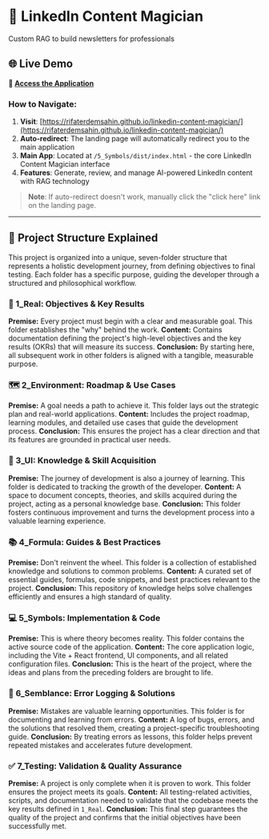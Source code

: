 # 🚀 LinkedIn Content Magician

Custom RAG to build newsletters for professionals

## 🌐 Live Demo

**🔗 [Access the Application](https://rifaterdemsahin.github.io/linkedin-content-magician/)**

### How to Navigate:
1. **Visit**: [https://rifaterdemsahin.github.io/linkedin-content-magician/](https://rifaterdemsahin.github.io/linkedin-content-magician/)
2. **Auto-redirect**: The landing page will automatically redirect you to the main application
3. **Main App**: Located at `/5_Symbols/dist/index.html` - the core LinkedIn Content Magician interface
4. **Features**: Generate, review, and manage AI-powered LinkedIn content with RAG technology

> **Note**: If auto-redirect doesn't work, manually click the "click here" link on the landing page.

---

## 📂 Project Structure Explained

This project is organized into a unique, seven-folder structure that represents a holistic development journey, from defining objectives to final testing. Each folder has a specific purpose, guiding the developer through a structured and philosophical workflow.

### 🎯 1_Real: Objectives & Key Results
**Premise:** Every project must begin with a clear and measurable goal. This folder establishes the "why" behind the work.
**Content:** Contains documentation defining the project's high-level objectives and the key results (OKRs) that will measure its success.
**Conclusion:** By starting here, all subsequent work in other folders is aligned with a tangible, measurable purpose.

### 🗺️ 2_Environment: Roadmap & Use Cases
**Premise:** A goal needs a path to achieve it. This folder lays out the strategic plan and real-world applications.
**Content:** Includes the project roadmap, learning modules, and detailed use cases that guide the development process.
**Conclusion:** This ensures the project has a clear direction and that its features are grounded in practical user needs.

### 🧠 3_UI: Knowledge & Skill Acquisition
**Premise:** The journey of development is also a journey of learning. This folder is dedicated to tracking the growth of the developer.
**Content:** A space to document concepts, theories, and skills acquired during the project, acting as a personal knowledge base.
**Conclusion:** This folder fosters continuous improvement and turns the development process into a valuable learning experience.

### 📚 4_Formula: Guides & Best Practices
**Premise:** Don't reinvent the wheel. This folder is a collection of established knowledge and solutions to common problems.
**Content:** A curated set of essential guides, formulas, code snippets, and best practices relevant to the project.
**Conclusion:** This repository of knowledge helps solve challenges efficiently and ensures a high standard of quality.

### 💻 5_Symbols: Implementation & Code
**Premise:** This is where theory becomes reality. This folder contains the active source code of the application.
**Content:** The core application logic, including the Vite + React frontend, UI components, and all related configuration files.
**Conclusion:** This is the heart of the project, where the ideas and plans from the preceding folders are brought to life.

### 🐞 6_Semblance: Error Logging & Solutions
**Premise:** Mistakes are valuable learning opportunities. This folder is for documenting and learning from errors.
**Content:** A log of bugs, errors, and the solutions that resolved them, creating a project-specific troubleshooting guide.
**Conclusion:** By treating errors as lessons, this folder helps prevent repeated mistakes and accelerates future development.

### ✅ 7_Testing: Validation & Quality Assurance
**Premise:** A project is only complete when it is proven to work. This folder ensures the project meets its goals.
**Content:** All testing-related activities, scripts, and documentation needed to validate that the codebase meets the key results defined in `1_Real`.
**Conclusion:** This final step guarantees the quality of the project and confirms that the initial objectives have been successfully met.
